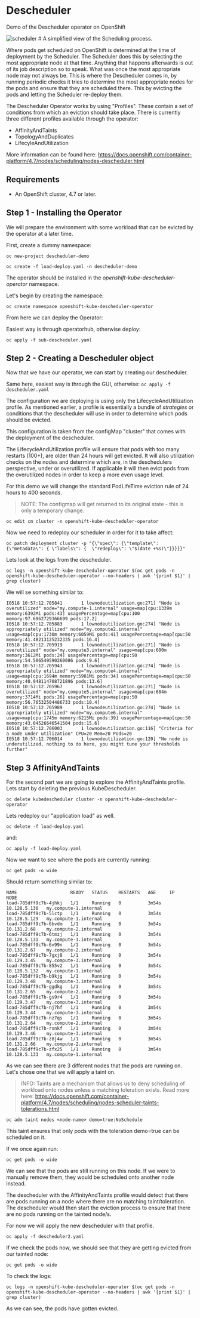 Descheduler
=========
Demo of the Descheduler operator on OpenShift

<img src="images/scheduler.png" alt="scheduler"/>
# A simplified view of the Scheduling process.

Where pods get scheduled on OpenShift is determined at the time of deployment by the Scheduler. The Scheduler does this by selecting the most appropriate node at that time. Anything that happens afterwards is out of its job description so to speak. What was once the most appropriate node may not always be. This is where the Descheduler comes in, by running periodic checks it tries to determine the most appropriate nodes for the pods and ensure that they are scheduled there. This by evicting the pods and letting the Scheduler re-deploy them.
 
The Descheduler Operator works by using "Profiles". These contain a set of conditions from which an eviction should take place. There is currently three different profiles available through the operator:

* AffinityAndTaints
* TopologyAndDuplicates
* LifecyleAndUtilization

More information can be found here: https://docs.openshift.com/container-platform/4.7/nodes/scheduling/nodes-descheduler.html

Requirements
------------
* An OpenShift cluster, 4.7 or later.

Step 1 - Installing the Operator
------------
We will prepare the environment with some workload that can be evicted by the operator at a later time.

First, create a dummy namespace:

`oc new-project descheduler-demo`

`oc create -f load-deploy.yaml -n descheduler-demo`

The operator should be installed in the *openshift-kube-descheduler-operator* namespace.

Let's begin by creating the namespace:

`oc create namespace openshift-kube-descheduler-operator`

From here we can deploy the Operator:

Easiest way is through operatorhub, otherwise deploy:

`oc apply -f sub-descheduler.yaml`

Step 2 - Creating a Descheduler object
------------
Now that we have our operator, we can start by creating our descheduler.

Same here, easiest way is through the GUI, otherwise:
`oc apply -f descheduler.yaml`

The configuration we are deploying is using only the LifecycleAndUtilization profile. As mentioned earlier, a profile is essentially a bundle of *strategies* or conditions that the descheduler will use in order to determine which pods should be evicted.

This configuration is taken from the configMap "cluster" that comes with the deployment of the descheduler.

The LifecycleAndUtilization profile will ensure that pods with too many restarts (100+), are older than 24 hours will get evicted. It will also utilization checks on the nodes and determine which are, in the deschedulers perspective, under or overutilized. If applicable it will then evict pods from the overutilized nodes in order to keep a more even usage level.
 
For this demo we will change the standard PodLifeTime eviction rule of 24 hours to 400 seconds.
> NOTE: The configmap will get returned to its original state - this is only a temporary change.

`oc edit cm cluster -n openshift-kube-descheduler-operator`

Now we need to redeploy our scheduler in order for it to take affect:

`oc patch deployment cluster -p "{\"spec\": {\"template\": {\"metadata\": { \"labels\": {  \"redeploy\": \"$(date +%s)\"}}}}}"`

Lets look at the logs from the descheduler.

`oc logs -n openshift-kube-descheduler-operator $(oc get pods -n openshift-kube-descheduler-operator --no-headers | awk '{print $1}' | grep cluster)`

We will se something similar to:

```
I0518 10:57:12.705841       1 lownodeutilization.go:271] "Node is overutilized" node="my.compute-1.internal" usage=map[cpu:1339m memory:6392Mi pods:43] usagePercentage=map[cpu:100 memory:97.6962729366699 pods:17.2]
I0518 10:57:12.705883       1 lownodeutilization.go:274] "Node is appropriately utilized" node="my.compute2.internal" usage=map[cpu:1730m memory:6059Mi pods:41] usagePercentage=map[cpu:50 memory:41.48213125232335 pods:16.4]
I0518 10:57:12.705919       1 lownodeutilization.go:271] "Node is overutilized" node="my.compute3.internal" usage=map[cpu:600m memory:3612Mi pods:24] usagePercentage=map[cpu:50 memory:54.506549590260086 pods:9.6]
I0518 10:57:12.705943       1 lownodeutilization.go:274] "Node is appropriately utilized" node="my.compute4.internal" usage=map[cpu:1694m memory:5981Mi pods:34] usagePercentage=map[cpu:50 memory:40.948114708721896 pods:13.6]
I0518 10:57:12.705967       1 lownodeutilization.go:271] "Node is overutilized" node="my.compute5.internal" usage=map[cpu:684m memory:3714Mi pods:26] usagePercentage=map[cpu:50 memory:56.76532504486733 pods:10.4]
I0518 10:57:12.705989       1 lownodeutilization.go:274] "Node is appropriately utilized" node="my.compute6.internal" usage=map[cpu:1745m memory:6215Mi pods:39] usagePercentage=map[cpu:50 memory:43.04526646541504 pods:15.6]
I0518 10:57:12.706003       1 lownodeutilization.go:116] "Criteria for a node under utilization" CPU=20 Mem=20 Pods=20
I0518 10:57:12.706014       1 lownodeutilization.go:120] "No node is underutilized, nothing to do here, you might tune your thresholds further"
```

Step 3 AffinityAndTaints
------------
For the second part we are going to explore the AffinityAndTaints profile.
Lets start by deleting the previous KubeDescheduler.

`oc delete kubedescheduler cluster -n openshift-kube-descheduler-operator`

Lets redeploy our "application load" as well.

`oc delete -f load-deploy.yaml`

and:

`oc apply -f load-deploy.yaml`

Now we want to see where the pods are currently running:

`oc get pods -o wide`

Should return something similar to:

```
NAME                    READY   STATUS    RESTARTS   AGE     IP             NODE                 
load-785dff9c7b-4jhkj   1/1     Running   0          3m54s   10.128.5.130   my.compute-1.internal
load-785dff9c7b-5lctp   1/1     Running   0          3m54s   10.128.5.129   my.compute-1.internal
load-785dff9c7b-6bvdm   1/1     Running   0          3m54s   10.131.2.68    my.compute-2.internal
load-785dff9c7b-6tmzj   1/1     Running   0          3m54s   10.128.5.131   my.compute-1.internal
load-785dff9c7b-6x99n   1/1     Running   0          3m54s   10.131.2.67    my.compute-2.internal
load-785dff9c7b-7gxj8   1/1     Running   0          3m54s   10.129.3.45    my.compute-3.internal
load-785dff9c7b-855v2   1/1     Running   0          3m54s   10.128.5.132   my.compute-1.internal
load-785dff9c7b-b9kjg   1/1     Running   0          3m54s   10.129.3.48    my.compute-3.internal
load-785dff9c7b-ggdkg   1/1     Running   0          3m54s   10.131.2.65    my.compute-2.internal
load-785dff9c7b-gs9r4   1/1     Running   0          3m54s   10.129.3.47    my.compute-3.internal
load-785dff9c7b-nj7hf   1/1     Running   0          3m54s   10.129.3.44    my.compute-3.internal
load-785dff9c7b-nz7qs   1/1     Running   0          3m54s   10.131.2.64    my.compute-2.internal
load-785dff9c7b-rsnkf   1/1     Running   0          3m54s   10.129.3.46    my.compute-3.internal
load-785dff9c7b-z8j4w   1/1     Running   0          3m54s   10.131.2.66    my.compute-2.internal
load-785dff9c7b-zfx25   1/1     Running   0          3m54s   10.128.5.133   my.compute-1.internal
```

As we can see there are 3 different nodes that the pods are running on. Let's chose one that we will apply a taint on.
> INFO: Taints are a mechanism that allows us to deny scheduling of workload onto nodes unless a matching toleration exists.
> Read more here: https://docs.openshift.com/container-platform/4.7/nodes/scheduling/nodes-scheduler-taints-tolerations.html

`oc adm taint nodes <node-name> demo=true:NoSchedule`

This taint ensures that only pods with the toleration demo=true can be scheduled on it.

If we once again run:

`oc get pods -o wide`

We can see that the pods are still running on this node. If we were to manually remove them, they would be scheduled onto another node instead.

The descheduler with the AffinityAndTaints profile would detect that there are pods running on a node where there are no matching taint/toleration. The descheduler would then start the eviction process to ensure that there are no pods running on the tainted node/s.

For now we will apply the new descheduler with that profile.

`oc apply -f descheduler2.yaml`

If we check the pods now, we should see that they are getting evicted from our tainted node:

`oc get pods -o wide`

To check the logs:

`oc logs -n openshift-kube-descheduler-operator $(oc get pods -n openshift-kube-descheduler-operator --no-headers | awk '{print $1}' | grep cluster)`

As we can see, the pods have gotten evicted.
